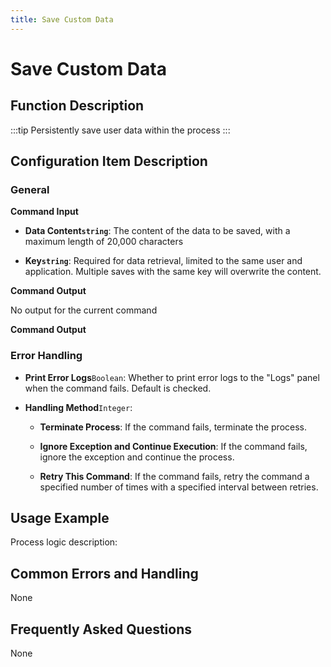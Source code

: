 ```yaml
---
title: Save Custom Data
---
```


# Save Custom Data

## Function Description

:::tip 
Persistently save user data within the process
:::

## Configuration Item Description

### General

**Command Input**

- **Data Content`string`**: The content of the data to be saved, with a maximum length of 20,000 characters

- **Key`string`**: Required for data retrieval, limited to the same user and application. Multiple saves with the same key will overwrite the content.


**Command Output**

No output for the current command


**Command Output**

### Error Handling

- **Print Error Logs**`Boolean`: Whether to print error logs to the "Logs" panel when the command fails. Default is checked. 

- **Handling Method**`Integer`:

    - **Terminate Process**: If the command fails, terminate the process.

    - **Ignore Exception and Continue Execution**: If the command fails, ignore the exception and continue the process.

    - **Retry This Command**: If the command fails, retry the command a specified number of times with a specified interval between retries.

## Usage Example

Process logic description:

## Common Errors and Handling

None

## Frequently Asked Questions

None

